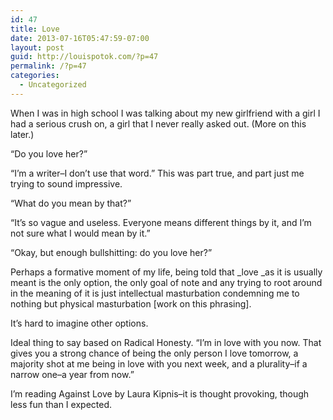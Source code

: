 ```yaml
---
id: 47
title: Love
date: 2013-07-16T05:47:59-07:00
layout: post
guid: http://louispotok.com/?p=47
permalink: /?p=47
categories:
  - Uncategorized
---
```

When I was in high school I was talking about my new girlfriend with a girl I had a serious crush on, a girl that I never really asked out. (More on this later.)

&#8220;Do you love her?&#8221;

&#8220;I&#8217;m a writer&#8211;I don&#8217;t use that word.&#8221; This was part true, and part just me trying to sound impressive.

&#8220;What do you mean by that?&#8221;

&#8220;It&#8217;s so vague and useless. Everyone means different things by it, and I&#8217;m not sure what I would mean by it.&#8221;

&#8220;Okay, but enough bullshitting: do you love her?&#8221;

Perhaps a formative moment of my life, being told that _love _as it is usually meant is the only option, the only goal of note and any trying to root around in the meaning of it is just intellectual masturbation condemning me to nothing but physical masturbation [work on this phrasing].

It&#8217;s hard to imagine other options.

Ideal thing to say based on Radical Honesty. &#8220;I&#8217;m in love with you now. That gives you a strong chance of being the only person I love tomorrow, a majority shot at me being in love with you next week, and a plurality&#8211;if a narrow one&#8211;a year from now.&#8221;

I&#8217;m reading Against Love by Laura Kipnis&#8211;it is thought provoking, though less fun than I expected.